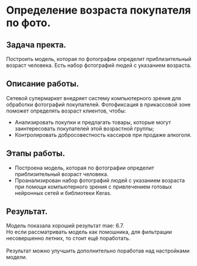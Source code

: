 # Определение возраста покупателя по фото.

## Задача пректа.
Построить модель, которая по фотографии определит приблизительный возраст человека. Есть набор фотографий людей с указанием возраста.	

## Описание работы.
Сетевой супермаркет внедряет систему компьютерного зрения для обработки фотографий покупателей. Фотофиксация в прикассовой зоне поможет определять возраст клиентов, чтобы:
- Анализировать покупки и предлагать товары, которые могут заинтересовать покупателей этой возрастной группы;
- Контролировать добросовестность кассиров при продаже алкоголя.

## Этапы работы.
- Построена модель, которая по фотографии определит приблизительный возраст человека. 
- Проанализирован набор фотографий людей с указанием возраста при помощи компьютерного зрения с привлечением готовых нейронных сетей и библиотеки Keras.

## Результат.
Модель показала хороший результат mae: 6.7.<br/>
Но если рассматривать модель как помошника, для фильтрации несовершенно летних, то стоит ещё поработать.<br/><br/>
Результат можно улучшить дополнительно поработав над настройками модели.
